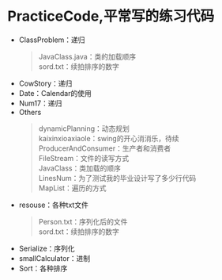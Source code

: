 # PracticeCode,平常写的练习代码
* ClassProblem：递归<br/>
    >JavaClass.java：类的加载顺序<br/>
     sord.txt：续拍排序的数字<br/>
* CowStory：递归<br/>
* Date：Calendar的使用<br/>
* Num17：递归<br/>
* Others<br/>
    >dynamicPlanning：动态规划<br/>
    kaixinxioaxiaole：swing的开心消消乐，待续<br/>
    ProducerAndConsumer：生产者和消费者<br/>
    FileStream：文件的读写方式<br/>
    JavaClass：类加载的顺序<br/>
    LinesNum：为了测试我的毕业设计写了多少行代码<br/>
    MapList：遍历的方式<br/>
* resouse：各种txt文件<br/>
    >Person.txt：序列化后的文件<br/>
     sord.txt：续拍排序的数字<br/>
* Serialize：序列化<br/>
* smallCalculator：进制<br/>
* Sort：各种排序<br/>
